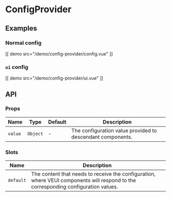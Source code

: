 # ConfigProvider

## Examples

### Normal config

[[ demo src="/demo/config-provider/config.vue" ]]

### `ui` config

[[ demo src="/demo/config-provider/ui.vue" ]]

## API

### Props

| Name | Type | Default | Description |
| -- | -- | -- | -- |
| ``value`` | `Object` | - | The configuration value provided to descendant components. |

### Slots

| Name | Description |
| -- | -- |
| ``default`` | The content that needs to receive the configuration, where VEUI components will respond to the corresponding configuration values. |
